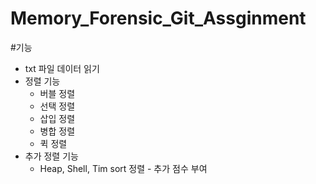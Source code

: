 # Memory_Forensic_Git_Assginment
#기능
- txt 파일 데이터 읽기
- 정렬 기능
  - 버블 정렬
  - 선택 정렬
  - 삽입 정렬
  - 병합 정렬
  - 퀵 정렬
- 추가 정렬 기능
  - Heap, Shell, Tim sort 정렬 - 추가 점수 부여
